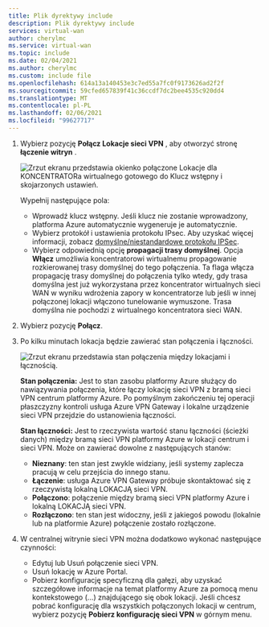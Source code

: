 ```yaml
---
title: Plik dyrektywy include
description: Plik dyrektywy include
services: virtual-wan
author: cherylmc
ms.service: virtual-wan
ms.topic: include
ms.date: 02/04/2021
ms.author: cherylmc
ms.custom: include file
ms.openlocfilehash: 614a13a140453e3c7ed55a7fc0f9173626ad2f2f
ms.sourcegitcommit: 59cfed657839f41c36ccdf7dc2bee4535c920dd4
ms.translationtype: MT
ms.contentlocale: pl-PL
ms.lasthandoff: 02/06/2021
ms.locfileid: "99627717"
---
```

1. Wybierz pozycję **Połącz Lokacje sieci VPN** , aby otworzyć stronę **łączenie witryn** .

    ![Zrzut ekranu przedstawia okienko połączone Lokacje dla KONCENTRATORa wirtualnego gotowego do Klucz wstępny i skojarzonych ustawień.](./media/virtual-wan-tutorial-connect-vpn-site-include/connect.png "nawiązywania połączenia")

   Wypełnij następujące pola:

   * Wprowadź klucz wstępny. Jeśli klucz nie zostanie wprowadzony, platforma Azure automatycznie wygeneruje je automatycznie.
   * Wybierz protokół i ustawienia protokołu IPsec. Aby uzyskać więcej informacji, zobacz [domyślne/niestandardowe protokołu IPSec](../articles/virtual-wan/virtual-wan-ipsec.md).
   * Wybierz odpowiednią opcję **propagacji trasy domyślnej**. Opcja **Włącz** umożliwia koncentratorowi wirtualnemu propagowanie rozkierowanej trasy domyślnej do tego połączenia. Ta flaga włącza propagację trasy domyślnej do połączenia tylko wtedy, gdy trasa domyślna jest już wykorzystana przez koncentrator wirtualnych sieci WAN w wyniku wdrożenia zapory w koncentratorze lub jeśli w innej połączonej lokacji włączono tunelowanie wymuszone. Trasa domyślna nie pochodzi z wirtualnego koncentratora sieci WAN.

2. Wybierz pozycję **Połącz**.
3. Po kilku minutach lokacja będzie zawierać stan połączenia i łączności.

   ![Zrzut ekranu przedstawia stan połączenia między lokacjami i łącznością.](./media/virtual-wan-tutorial-connect-vpn-site-include/status.png "status")

   **Stan połączenia:** Jest to stan zasobu platformy Azure służący do nawiązywania połączenia, które łączy lokację sieci VPN z bramą sieci VPN centrum platformy Azure. Po pomyślnym zakończeniu tej operacji płaszczyzny kontroli usługa Azure VPN Gateway i lokalne urządzenie sieci VPN przejdzie do ustanowienia łączności.

   **Stan łączności:** Jest to rzeczywista wartość stanu łączności (ścieżki danych) między bramą sieci VPN platformy Azure w lokacji centrum i sieci VPN. Może on zawierać dowolne z następujących stanów:

    * **Nieznany**: ten stan jest zwykle widziany, jeśli systemy zaplecza pracują w celu przejścia do innego stanu.
    * **Łączenie**: usługa Azure VPN Gateway próbuje skontaktować się z rzeczywistą lokalną LOKACJĄ sieci VPN.
    * **Połączono**: połączenie między bramą sieci VPN platformy Azure i lokalną LOKACJĄ sieci VPN.
    * **Rozłączono**: ten stan jest widoczny, jeśli z jakiegoś powodu (lokalnie lub na platformie Azure) połączenie zostało rozłączone.
4. W centralnej witrynie sieci VPN można dodatkowo wykonać następujące czynności: 

   * Edytuj lub Usuń połączenie sieci VPN.
   * Usuń lokację w Azure Portal.
   * Pobierz konfigurację specyficzną dla gałęzi, aby uzyskać szczegółowe informacje na temat platformy Azure za pomocą menu kontekstowego (...) znajdującego się obok lokacji. Jeśli chcesz pobrać konfigurację dla wszystkich połączonych lokacji w centrum, wybierz pozycję **Pobierz konfigurację sieci VPN** w górnym menu.
